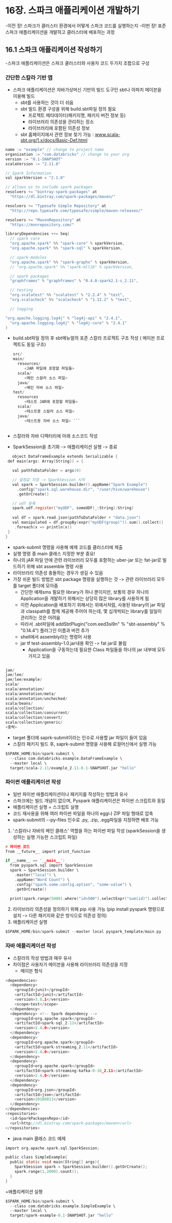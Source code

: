 
# 16장. 스파크 애플리케이션 개발하기  

-이전 장! 스파크가 클러스터 환경에서 어떻게 스파크 코드를 실행하는지
-이번 장! 표준 스파크 애플리케이션을 개발하고 클러스터에 배포하는 과정 

## 16.1 스파크 애플리케이션 작성하기 
-스파크 애플리케이션은 스파크 클러스터와 사용자 코드 두가지 조합으로 구성 

### 간단한 스칼라 기반 앱 
+ 스파크 애플리케이션은 자바가상머신 기반의 빌드 도구인 sbt나 아파치 메이븐을 이용해 빌드 
  + sbt를 사용하는 것이 더 쉬움 
  + sbt 빌드 환경 구성을 위해 build.sbt파일 정의 필요 
    + 프로젝트 메타데이터(패키지명, 패키지 버전 정보 등)
    + 라이브러리 의존성을 관리하는 장소 
    + 라이브러리에 포함된 의존성 정보 
  + sbt 홈페이지에서 관련 정보 찾기 가능 : www.scala-sbt.org/1.x/docs/Basic-Def.html

``` C
name := "example" // change to project name
organization := "com.databricks" // change to your org
version := "0.1-SNAPSHOT"
scalaVersion := "2.11.8"

// Spark Information
val sparkVersion = "2.1.0"

// allows us to include spark packages
resolvers += "bintray-spark-packages" at
  "https://dl.bintray.com/spark-packages/maven/"

resolvers += "Typesafe Simple Repository" at
  "http://repo.typesafe.com/typesafe/simple/maven-releases/"

resolvers += "MavenRepository" at
  "https://mvnrepository.com/"

libraryDependencies ++= Seq(
  // spark core
  "org.apache.spark" %% "spark-core" % sparkVersion,
  "org.apache.spark" %% "spark-sql" % sparkVersion,

  // spark-modules
  "org.apache.spark" %% "spark-graphx" % sparkVersion,
  // "org.apache.spark" %% "spark-mllib" % sparkVersion,

  // spark packages
  "graphframes" % "graphframes" % "0.4.0-spark2.1-s_2.11",

  // testing
  "org.scalatest" %% "scalatest" % "2.2.4" % "test",
  "org.scalacheck" %% "scalacheck" % "1.12.2" % "test",

  // logging

"org.apache.logging.log4j" % "log4j-api" % "2.4.1",
  "org.apache.logging.log4j" % "log4j-core" % "2.4.1"
) 
```

+ build.sbt파일 정의 후 sbt메뉴얼의 포준 스칼라 프로젝트 구조 작성 ( 메이븐 프로젝트도 동일 구조)
    
    
  ``` C
  src/
  main/
    resources/
       <JAR 파일에 포함할 파일들>
    scala/
       <메인 스칼라 소스 파일>
    java/
       <메인 자바 소스 파일>
  test/
    resources
       <테스트 JAR에 포함할 파일들>
    scala/
       <테스트용 스칼라 소스 파일>
    java/
       <테스트용 자바 소스 파일> ```  
       
+ 스칼라와 자바 디렉터리에 아래 소스코드 작성 
+ SparkSession을 초기화 -> 애플리케이션 실행 -> 종료 
    
 ``` C
    object DataFrameExample extends Serializable {
  def main(args: Array[String]) = {

    val pathToDataFolder = args(0)

    // 설정값 지정 -> SparkSession 시작
    val spark = SparkSession.builder().appName("Spark Example")
      .config("spark.sql.warehouse.dir", "/user/hive/warehouse")
      .getOrCreate()

    // udf 등록
    spark.udf.register("myUDF", someUDF(_:String):String)
    
    val df = spark.read.json(pathToDataFolder + "data.json")
    val manipulated = df.groupBy(expr("myUDF(group)")).sum().collect()
     .foreach(x => println(x))
  }
}  

```

+ spark-submit 명령을 사용해 예제 코드를 클러스터에 제출 
+ 실행 명령 중 main 클래스 지정한 부분 중요! 
+ 하나의 jAR 파일 안에 관련 라이브러리 모두를 포함하는 uber-jar 또는 fat-jar로 빌드하기 위해 sbt assemble 명령 사용 
+ 라이브러리 의존성 충돌하는 경우가 생길 수 있음 
+ 가장 쉬운 빌드 방법은 sbt package 명령을 실행하는 것 -> 관련 라이브러리 모두를 target 폴더에 모아줌 
  + 간단한 예제sms 필요한 library가 하나 뿐이지만, 보통의 경우 하나의 Application을 개발하기 위해서는 상당히 많은 library를 사용하게 됨 
  + 이런 Application을 배포하기 위해서는 위에서처럼, 사용된 library의 jar 파일과 classpath를 함께 제공해 주어야 하는데, 몇 십개씩되는 library를 일일이 관리하는 것은 어려움 
  + 따라서 .sbt파일에 addSbtPlugin("com.eed3si9n" % "sbt-assembly" % "0.14.4") 플러그인 이름과 버전 추가 
  + shell에서 assembly라는 명령어 사용 
  + jar tf test-assembly-1.0.jar내용 확인 -> fat jar로 불림 
    + Application을 구동하는데 필요한 Class 파일들을 하나의 jar 내부에 모두 가지고 있음 

``` C

jae/
jae/lee/
jae/lee/example/
scala/
scala/annotation/
scala/annotation/meta/
scala/annotation/unchecked/
scala/beans/
scala/collection/
scala/collection/concurrent/
scala/collection/convert/
scala/collection/generic/
<중략>

``` 

+ target 폴더에 saprk-submit이라는 인수로 사용할 jar 파일이 들어 있음 
+ 스칼라 패키지 빌드 후, saprk-submit 명령을 사용해 로컬머신에서 실행 가능 

``` C
$SPARK_HOME/bin/spark-submit \
  --class com.databricks.example.DataFrameExample \
  --master local \
  target/scala-2.11/example_2.11-0.1-SNAPSHOT.jar "hello"
``` 

### 파이썬 애플리케이션 작성 
+  일반 파이썬 애플리케이션이나 패키지를 작성하는 방법과 유사 
+  스파크에는 빌드 개념이 없으며, Pyspark 애플리케이션은 파이썬 스크립트와 동일 
  +  애플리케이션 실행 = 스크립트 실행
+ 코드 재사용을 위해 여러 파이썬 파일을 하나의 egg나 ZIP 파일 형태로 압축 
+ spark-submit의 --py-files 인수로 .py, .zip, .egg파일을 지정하면 배포 가능 
1. '스칼라나 자바의 메인 클래스' 역할을 하는 파이썬 파일 작성 (sparkSession을 생성하는 실행 가능한 스크립트 파일) 
``` C
# 파이썬 코드
from __future__ import print_function

if __name__ == '__main__':
  from pyspark.sql import SparkSession
  spark = SparkSession.builder \
    .master("local") \
    .appName("Word Count") \
    .config("spark.some.config.option", "some-value") \
    .getOrCreate()
  
  print(spark.range(5000).where("id>500").selectExpr("sum(id)").collect())
```
2. 라이브러리 의존성을 정의하기 위해 pip 사용 가능 (pip install pyspark 명령으로 설치 -> 다른 패키지와 같은 방식으로 의존성 정의)
3. 애플리케이션 실행 
``` C
$SPARK_HOME/bin/spark-submit --master local pyspark_template/main.py
``` 
### 자바 애플리케이션 작성 
+ 스칼라의 작성 방법과 매우 유사 
+ 차이점은 사용자가 메이븐을 사용해 라이브러리 의존성을 지정
  + 메이븐 형식 
``` C
<dependencies>
  <dependency>
    <groupId>junit</groupId>
    <artifactId>junit</artifactId>
    <version>3.8.1</version>
    <scope>test</scope>
  </dependency>
  <dependency> <!-- Spark dependency -->
    <groupId>org.apache.spark</groupId>
    <artifactId>spark-sql_2.11</artifactId>
    <version>2.4.0</version>
  </dependency>
  <dependency>
    <groupId>org.apache.spark</groupId>
    <artifactId>spark-streaming_2.11</artifactId>
    <version>2.4.0</version>
  </dependency>
  <dependency>
    <groupId>org.apache.spark</groupId>
    <artifactId>spark-streaming-kafka-0-10_2.11</artifactId>
    <version>2.4.0</version>
  </dependency>
  <dependency>
    <groupId>org.json</groupId>
    <artifactId>json</artifactId>
    <version>20180813</version>
  </dependency>
</dependencies>
<repositories>
  <id>SparkPackagesRepo</id>
  <url>http://dl.bintray.com/spark-packages/maven</url>
</repositories>
``` 

+ java main 클래스 코드 예제 

``` C
import org.apache.spark.sql.SparkSession;

public class SimpleExample{
  public static void main(String[] args){
    SparkSession spark = SparkSession.builder().getOrCreate();
    spark.range(1,2000).count();
  }
}
``` 
+애플리케이션 실행 
``` C
$SPARK_HOME/bin/spark-submit \
  --class com.databricks.example.SimpleExample \
  --master local \
  target/spark-example-0.1-SNAPSHOT.jar "hello"
``` 
 
